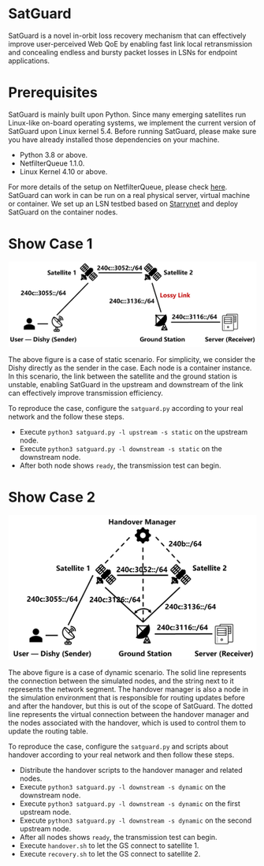 # SatGuard
SatGuard is a novel in-orbit loss recovery mechanism that can effectively improve user-perceived Web QoE by enabling fast link local retransmission and concealing endless and bursty packet losses in LSNs for endpoint applications.
# Prerequisites
SatGuard is mainly built upon Python. Since many emerging satellites run Linux-like on-board operating systems, we implement the current version of SatGuard upon Linux kernel 5.4. Before running SatGuard, please make sure you have already installed those dependencies on your machine.
- Python 3.8 or above.
- NetfilterQueue 1.1.0.
- Linux Kernel 4.10 or above.

For more details of the setup on NetfilterQueue, please check [here](https://github.com/oremanj/python-netfilterqueue).
SatGuard can work in can be run on a real physical server, virtual machine or container. We set up an LSN testbed based on [Starrynet](https://github.com/SpaceNetLab/StarryNet) and deploy SatGuard on the container nodes.

# Show Case 1
![image](https://github.com/SpaceNetLab/SatGuard/blob/main/doc/case1.png)

The above figure is a case of static scenario. For simplicity, we consider the Dishy directly as the sender in the case. Each node is a container instance. In this scenario, the link between the satellite and the ground station is unstable, enabling SatGuard in the upstream and downstream of the link can effectively improve transmission efficiency.

To reproduce the case, configure the `satguard.py` according to your real network and the follow these steps.
- Execute `python3 satguard.py -l upstream -s static` on the upstream node.
- Execute `python3 satguard.py -l downstream -s static` on the downstream node.
- After both node shows `ready`, the transmission test can begin.

# Show Case 2
![image](https://github.com/SpaceNetLab/SatGuard/blob/main/doc/case2.png)

The above figure is a case of dynamic scenario. The solid line represents the connection between the simulated nodes, and the string next to it represents the network segment. The handover manager is also a node in the simulation environment that is responsible for routing updates before and after the handover, but this is out of the scope of SatGuard. The dotted line represents the virtual connection between the handover manager and the nodes associated with the handover, which is used to control them to update the routing table.

To reproduce the case, configure the `satguard.py` and scripts about handover according to your real network and then follow these steps.
- Distribute the handover scripts to the handover manager and related nodes.
- Execute `python3 satguard.py -l downstream -s dynamic` on the downstream node.
- Execute `python3 satguard.py -l downstream -s dynamic` on the first upstream node.
- Execute `python3 satguard.py -l downstream -s dynamic` on the second upstream node.
- After all nodes shows `ready`, the transmission test can begin.
- Execute `handover.sh` to let the GS connect to satellite 1.
- Execute `recovery.sh` to let the GS connect to satellite 2.
